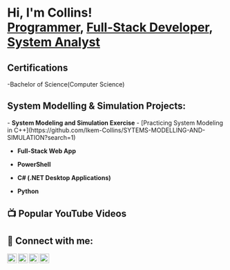 <h1>Hi, I'm Collins! 
  <br/><a href="https://github.com/Ikem-Collins">Programmer</a>, 
  <a href=""https://github.com/Ikem-Collins">Full-Stack Developer</a>, 
  <a href="https://www.linkedin.com/in/ikem-collins/)">System Analyst</a></h1>
                                                      
<h2> Certifications</h2>
-Bachelor of Science(Computer Science)

                                                      

<h2>System Modelling & Simulation Projects:</h2>
- <b>System Modeling and Simulation Exercise</b>
- [Practicing System Modeling in C++](https://github.com/Ikem-Collins/SYTEMS-MODELLING-AND-SIMULATION?search=1)
                                                      
- <b>Full-Stack Web App</b>
 
                                                      
- <b>PowerShell</b>
  
                                                      
- <b>C# (.NET Desktop Applications)</b>
  

- <b>Python</b>
 
<h2>📺 Popular YouTube Videos</h2>



<h2> 🤳 Connect with me:</h2>

[<img align="left" alt="JoshMadakor | YouTube" width="22px" src="https://cdn.jsdelivr.net/npm/simple-icons@v3/icons/youtube.svg" />][youtube]
[<img align="left" alt="JoshMadakor | Twitter" width="22px" src="https://cdn.jsdelivr.net/npm/simple-icons@v3/icons/twitter.svg" />][twitter]
[<img align="left" alt="JoshMadakor | LinkedIn" width="22px" src="https://cdn.jsdelivr.net/npm/simple-icons@v3/icons/linkedin.svg" />][linkedin]
[<img align="left" alt="JoshMadakor | Instagram" width="22px" src="https://cdn.jsdelivr.net/npm/simple-icons@v3/icons/instagram.svg" />][instagram]

[twitter]: https://twitter.com/ikemCollins_
[youtube]: https://www.youtube.com/c/joshmadakr
[instagram]: https://www.instagram.com/joshmadar/
[linkedin]: https://linkedin.com/in/Ikem-Collins

<!--
**joshmadakor1/joshmadakor1** is a ✨ _special_ ✨ repository because its `README.md` (this file) appears on your GitHub profile.

Here are some ideas to get you started:

- 🔭 I’m currently working on ...
- 🌱 I’m currently learning ...
- 👯 I’m looking to collaborate on ...
- 🤔 I’m looking for help with ...
- 💬 Ask me about ...
- 📫 How to reach me: ...
- 😄 Pronouns: ...
- ⚡ Fun fact: ...
-->
